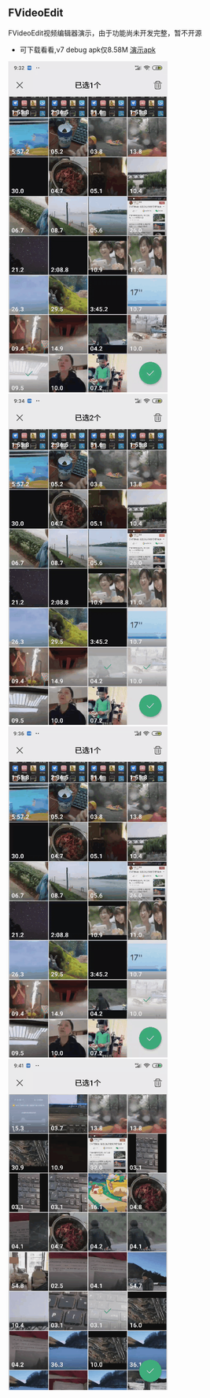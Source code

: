 ## FVideoEdit
FVideoEdit视频编辑器演示，由于功能尚未开发完整，暂不开源

- 可下载看看,v7 debug apk仅8.58M [演示apk](https://github.com/DMings/FVideoEdit/blob/master/FvideoEdit.apk)

![视频预览演示](https://github.com/DMings/FVideoEdit/blob/master/yulan.gif)
![视频拖动播放演示](https://github.com/DMings/FVideoEdit/blob/master/tuodong.gif)
![视频功能演示](https://github.com/DMings/FVideoEdit/blob/master/gongneng.gif)
![视频生成演示](https://github.com/DMings/FVideoEdit/blob/master/shengcheng.gif)
